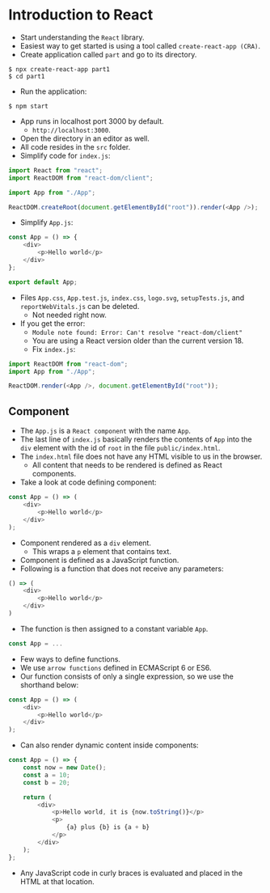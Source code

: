 # Introduction to React

- Start understanding the `React` library.
- Easiest way to get started is using a tool called `create-react-app (CRA)`.
- Create application called `part` and go to its directory.
```
$ npx create-react-app part1
$ cd part1
```
- Run the application:
```
$ npm start
```
- App runs in localhost port 3000 by default.
    - `http://localhost:3000`.
- Open the directory in an editor as well.
- All code resides in the `src` folder.
- Simplify code for `index.js`:
```javascript
import React from "react";
import ReactDOM from "react-dom/client";

import App from "./App";

ReactDOM.createRoot(document.getElementById("root")).render(<App />);
```
- Simplify `App.js`:
```javascript
const App = () => {
    <div>
        <p>Hello world</p>
    </div>
};

export default App;
```
- Files `App.css`, `App.test.js`, `index.css`, `logo.svg`, `setupTests.js`, and `reportWebVitals.js` can be deleted.
    - Not needed right now.
- If you get the error:
    - `Module note found: Error: Can't resolve "react-dom/client"`
    - You are using a React version older than the current version 18.
    - Fix `index.js`:
```javascript
import ReactDOM from "react-dom";
import App from "./App";

ReactDOM.render(<App />, document.getElementById("root"));
```


## Component
- The `App.js` is a `React component` with the name `App`.
- The last line of `index.js` basically renders the contents of `App` into the `div` element with the id of `root` in the file `public/index.html`.
- The `index.html` file does not have any HTML visible to us in the browser.
    - All content that needs to be rendered is defined as React components.
- Take a look at code defining component:
```javascript
const App = () => (
    <div>
        <p>Hello world</p>
    </div>
);
```
- Component rendered as a `div` element.
    - This wraps a `p` element that contains text.
- Component is defined as a JavaScript function.
- Following is a function that does not receive any parameters:
```javascript
() => (
    <div>
        <p>Hello world</p>
    </div>
)
```
- The function is then assigned to a constant variable `App`.
```javascript
const App = ...
```
- Few ways to define functions.
- We use `arrow functions` defined in ECMAScript 6 or ES6.
- Our function consists of only a single expression, so we use the shorthand below:
```javascript
const App = () => (
    <div>
        <p>Hello world</p>
    </div>
);
```
- Can also render dynamic content inside components:
```javascript
const App = () => {
    const now = new Date();
    const a = 10;
    const b = 20;

    return (
        <div>
            <p>Hello world, it is {now.toString()}</p>
            <p>
                {a} plus {b} is {a + b}
            </p>
        </div>
    );
};
```
- Any JavaScript code in curly braces is evaluated and placed in the HTML at that location.


